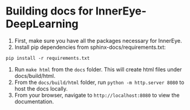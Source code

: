 # Building docs for InnerEye-DeepLearning

1. First, make sure you have all the packages necessary for InnerEye.
1. Install pip dependencies from sphinx-docs/requirements.txt:

```shell
pip install -r requirements.txt
```

1. Run `make html` from the `docs` folder. This will create html files under docs/build/html.
1. From the `docs/build/html` folder, run `python -m http.server 8080` to host the docs locally.
1. From your browser, navigate to `http://localhost:8080` to view the documentation.

